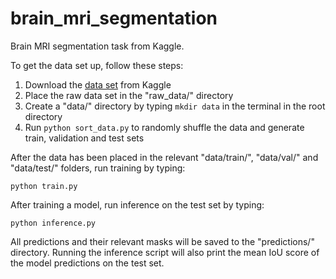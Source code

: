 # brain_mri_segmentation
Brain MRI segmentation task from Kaggle.

To get the data set up, follow these steps:
1. Download the [data set](https://www.kaggle.com/datasets/mateuszbuda/lgg-mri-segmentation) from Kaggle
2. Place the raw data set in the "raw_data/" directory
3. Create a "data/" directory by typing ``mkdir data`` in the terminal in the root directory
4. Run ``python sort_data.py`` to randomly shuffle the data and generate train, validation and test sets

After the data has been placed in the relevant "data/train/", "data/val/" and "data/test/" folders, run training by typing:

```
python train.py
```

After training a model, run inference on the test set by typing:

```
python inference.py
```

All predictions and their relevant masks will be saved to the "predictions/" directory. Running the inference script will also print the mean IoU score of the model predictions on the test set.
